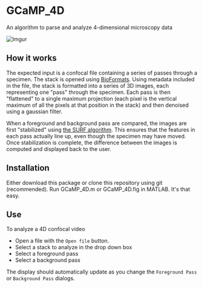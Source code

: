 # GCaMP_4D
An algorithm to parse and analyze 4-dimensional microscopy data

![Imgur](http://i.imgur.com/aVy7xWW.png)

## How it works

The expected input is a confocal file containing a series of passes through a specimen. The stack is opened using [BioFormats](https://www.openmicroscopy.org/site/support/bio-formats5.1/about/index.html). Using metadata included in the file, the stack is formatted into a series of 3D images, each representing one "pass" through the specimen. Each pass is then "flattened" to a single maximum projection (each pixel is the vertical maximum of all the pixels at that position in the stack) and then denoised using a gaussian filter. 

When a foreground and background pass are compared, the images are first "stabilized" using [the SURF algorithm](http://www.mathworks.com/help/vision/examples/video-stabilization-using-point-feature-matching.html). This ensures that the features in each pass actually line up, even though the specimen may have moved. Once stabilization is complete, the difference between the images is computed and displayed back to the user.

## Installation

Either download this package or clone this repository using git (recommended). Run GCaMP_4D.m or GCaMP_4D.fig in MATLAB. It's that easy.

## Use

To analyze a 4D confocal video
+ Open a file with the `Open file` button.
+ Select a stack to analyze in the drop down box
+ Select a foreground pass
+ Select a background pass

The display should automatically update as you change the `Foreground Pass` or `Background Pass` dialogs.
